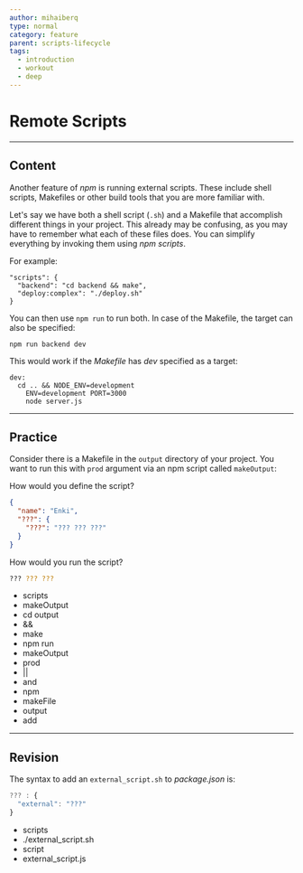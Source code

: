```yaml
---
author: mihaiberq
type: normal
category: feature
parent: scripts-lifecycle
tags:
  - introduction
  - workout
  - deep
---
```


# Remote Scripts


---

## Content

Another feature of *npm* is running external scripts. These include shell scripts, Makefiles or other build tools that you are more familiar with.

Let's say we have both a shell script (`.sh`) and a Makefile that accomplish different things in your project. This already may be confusing, as you may have to remember what each of these files does. You can simplify everything by invoking them using *npm scripts*.

For example:

```plain-text
"scripts": {
  "backend": "cd backend && make",
  "deploy:complex": "./deploy.sh"
}
```

You can then use `npm run` to run both. In case of the Makefile, the target can also be specified:

```plain-text
npm run backend dev
```

This would work if the *Makefile* has *dev* specified as a target:

```plain-text
dev:
  cd .. && NODE_ENV=development
    ENV=development PORT=3000
    node server.js
```


---

## Practice

Consider there is a Makefile in the `output` directory of your project. You want to run this with `prod` argument via an npm script called `makeOutput`:

How would you define the script?

```json
{
  "name": "Enki",
  "???": {
    "???": "??? ??? ???"
  }
}
```

How would you run the script?

```bash
??? ??? ???
```

- scripts
- makeOutput
- cd output
- &&
- make
- npm run
- makeOutput
- prod
- ||
- and
- npm
- makeFile
- output
- add


---

## Revision

The syntax to add an `external_script.sh` to *package.json* is:

```javascript
??? : {
  "external": "???"
}
```

- scripts
- ./external_script.sh
- script
- external_script.js
